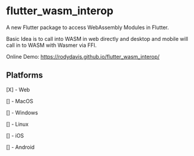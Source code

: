 # flutter_wasm_interop

A new Flutter package to access WebAssembly Modules in Flutter.

Basic Idea is to call into WASM in web directly and desktop and mobile will call in to WASM with Wasmer via FFI.

Online Demo: https://rodydavis.github.io/flutter_wasm_interop/

## Platforms

[X] - Web

[] - MacOS

[] - Windows

[] - Linux

[] - iOS

[] - Android